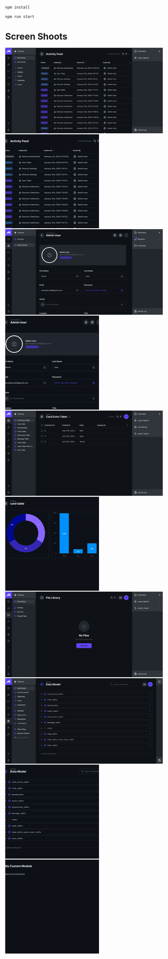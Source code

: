 ```
npm install
```

```
npm run start
```

# Screen Shoots

<img src="./uploads/32278b15-31d3-46cb-ab9b-8b2f3244d099.png"/>

<img src="./uploads/32278b15-31d3-46cb-ab9b-8b2f3244d099__4f7f2791732f0b8f33c44abe69d6e5b615ea3f17.png"/>

<img src="./uploads/538be66b-c60c-4a2d-8cae-218e7187ef95.png"/>

<img src="./uploads/538be66b-c60c-4a2d-8cae-218e7187ef95__4f7f2791732f0b8f33c44abe69d6e5b615ea3f17.png"/>

<img src="./uploads/a4cafcd4-5d2c-40e3-b51b-a6a15bc525a7.png"/>

<img src="./uploads/b9f75867-25d2-44d2-9c52-fa98459463b2__4f7f2791732f0b8f33c44abe69d6e5b615ea3f17.png"/>

<img src="./uploads/c331a8e9-2488-4726-8d06-0688d47b0608.png"/>

<img src="./uploads/f7757498-03c4-4a15-b698-2b8e7af7de81.png"/>

<img src="./uploads/f7757498-03c4-4a15-b698-2b8e7af7de81__4f7f2791732f0b8f33c44abe69d6e5b615ea3f17.png"/>

<img src="./uploads/382e46b5-dc4e-4f5f-8624-7e6c2f1d7354__4f7f2791732f0b8f33c44abe69d6e5b615ea3f17.png"/>
